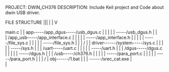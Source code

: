 PROJECT: DWIN_CH376
DESCRIPTION: Include Keil project and Code about dwin USB driver.

FILE STRUCTURE
|||
 |
 |
 V

main.c
|
|
app-----/app_dgus-----/usb_dgus.c
|		|		|
|		|		 -----/usb_dgus.h
|		|	
|		/app_usb-----/app_interface.c
|		|		|
|		|		 -----/app_interface.h
|		|		|
|		|		 -----/file_sys.c
|		|		|
|		|		 -----/file_sys.h
|		|
|		/
|
|
driver------/system-----/sys.c
|			|	  |
|			|	   -----/sys.h
|			|
|			/uart-----/uart.c
|			|	|
|			|	 -----/uart.h
|			|
|			/dgus-----/dgus.c
|			|	|
|			|	 -----/dgus.h
|			|
|			/usb-----/ch376.h
|			|  |
|			|   -----/para_port.c
|			|  |
|			|   -----/para_port.h
|			|
|			/
|
obj------/1.bat
| |
|  ------/srec_cat.exe
|		  
|